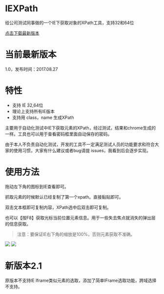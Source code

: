 # IEXPath
给公司测试同事做的一个IE下获取对象的XPath工具，支持32和64位

[点击下载最新版本](https://github.com/xwjie/IEXPath/blob/master/release/IEXPath.rar?raw=true)

# 当前最新版本
1.0，发布时间：2017.08.27

# 特性
* 支持 IE 32,64位
* 理论上支持所有IE版本
* 支持用 class，name 生成XPath

主要用于自动化测试中IE下获取元素的XPath，经过测试，结果和chrome生成的一样。工具也可以用于查看密码框里面自动保存的密码。

由于本人不负责自动化测试，开发的工具不一定满足测试人员的功能要求和符合大家的使用习惯，大家有什么建议或者bug请提 issues，我看到后会逐步实现。

# 使用方法
拖动左下角的图标到IE查看即可。

抓取元素的时候默认已经复制了第一个xpath。直接黏贴即可。

双击文本框即可复制内容，XPath选中后双击即可复制。

也可以【按F8】获取光标当前位置元素信息。用于一些失去焦点就消失的弹出层的信息获取。

> 注意：要保证IE右下角的缩放是100%，否则元素获取不准确。

![](/doc/1.png) 
![](/doc/iexpath.gif) 



# 新版本2.1

原版本不支持IE Iframe类似元素的选取，添加了简单IFrame选取功能，跨域选择不支持。